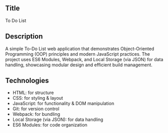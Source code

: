## Title
To Do List

## Description
A simple To-Do List web application that demonstrates Object-Oriented Programming (OOP) principles and modern JavaScript practices.
The project uses ES6 Modules, Webpack, and Local Storage (via JSON) for data handling, showcasing modular design and efficient build management.

## Technologies
- HTML: for structure
- CSS: for styling & layout
- JavaScript: for functionality & DOM manipulation
- Git: for version control
- Webpack: for bundling
- Local Storage (via JSON): for data handling
- ES6 Modules: for code organization